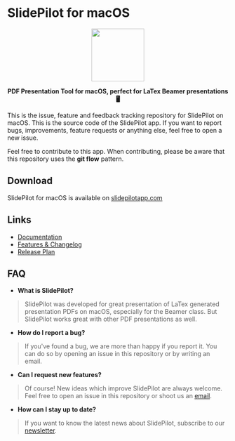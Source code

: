 # SlidePilot for macOS

<p align="center">
  <img width=120 src="images/appicon.png"/>
</p>
<p align="center">
  <strong>PDF Presentation Tool for macOS, perfect for LaTex Beamer presentations 🖥</strong>
</p>

This is the issue, feature and feedback tracking repository for SlidePilot on macOS. 
This is the source code of the SlidePilot app. If you want to report bugs, improvements, feature requests or anything else, feel free to open a new issue.

Feel free to contribute to this app. When contributing, please be aware that this repository uses the **git flow** pattern.

## Download
SlidePilot for macOS is available on [slidepilotapp.com](https://www.slidepilotapp.com/?utm_source=GitHub&utm_medium=Social&utm_campaign=Static)

## Links
- [Documentation](https://slidepilot.gitbook.io/slidepilot/)
- [Features & Changelog](https://slidepilot.gitbook.io/slidepilot/changelog)
- [Release Plan](https://slidepilot.gitbook.io/slidepilot/release-plan)

## FAQ

* **What is SlidePilot?**
> SlidePilot was developed for great presentation of LaTex generated presentation PDFs on macOS, especially for the Beamer class. But SlidePilot works great with other PDF presentations as well.

* **How do I report a bug?**
> If you've found a bug, we are more than happy if you report it.
> You can do so by opening an issue in this repository or by writing an email.

* **Can I request new features?**
> Of course! New ideas which improve SlidePilot are always welcome. Feel free to open an issue in this repository or shoot us an [email](mailto:SlidePilot<info@slidepilotapp.com>).

* **How can I stay up to date?**
> If you want to know the latest news about SlidePilot, subscribe to our [newsletter](https://slidepilotapp.us8.list-manage.com/subscribe/post?u=b76c3249644cb91c7a2e50596&id=049e8f25ef).
